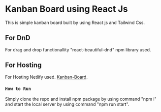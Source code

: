 # Kanban Board using React Js

This is simple kanban board built by using React js and Tailwind Css.

## For DnD

For drag and drop functionallity "react-beautiful-dnd" npm library used.

## For Hosting

For Hosting Netlify used.
[Kanban-Board](https://kanbann.netlify.app/).

### `How to Run`

Simply clone the repo and install npm package by using command "npm i" and start the local server by using command "npm run start".
